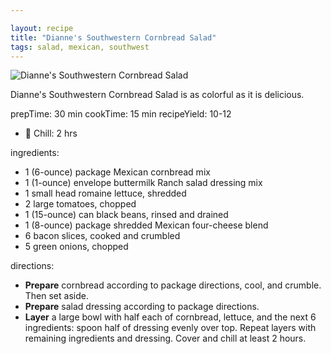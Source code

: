 ```yaml
---

layout: recipe
title: "Dianne's Southwestern Cornbread Salad"
tags: salad, mexican, southwest
---
```


![Dianne's Southwestern Cornbread Salad](/recipes/pix/diannes-cornbread-salad.webp)

Dianne's Southwestern Cornbread Salad is as colorful as it is delicious.

prepTime: 30 min
cookTime: 15 min
recipeYield: 10-12
- 🥶 Chill: 2 hrs

ingredients:
- 1 (6-ounce) package Mexican cornbread mix
- 1 (1-ounce) envelope buttermilk Ranch salad dressing mix
- 1 small head romaine lettuce, shredded
- 2 large tomatoes, chopped
- 1 (15-ounce) can black beans, rinsed and drained
- 1 (8-ounce) package shredded Mexican four-cheese blend
- 6 bacon slices, cooked and crumbled
- 5 green onions, chopped

directions:
- **Prepare** cornbread according to package directions, cool, and crumble. Then set aside.
- **Prepare** salad dressing according to package directions.
- **Layer** a large bowl with half each of cornbread, lettuce, and the next 6 ingredients: spoon half of dressing evenly over top. Repeat layers with remaining ingredients and dressing. Cover and chill at least 2 hours.
